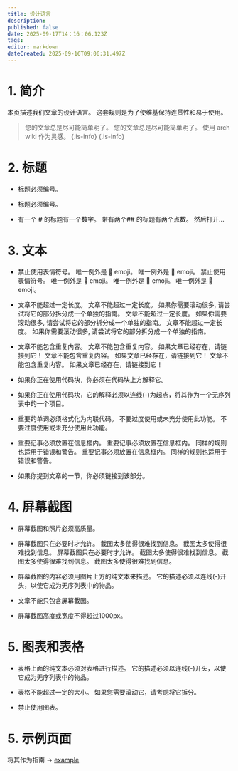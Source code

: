 ```yaml
---
title: 设计语言
description:
published: false
date: 2025-09-17T14：16：06.123Z
tags:
editor: markdown
dateCreated: 2025-09-16T09:06:31.497Z
---
```


# 1. 简介

本页描述我们文章的设计语言。 这套规则是为了使维基保持连贯性和易于使用。

> 您的文章总是尽可能简单明了。 您的文章总是尽可能简单明了。 使用 arch wiki 作为灵感。
> {.is-info}
> {.is-info}

# 2. 标题

- 标题必须编号。

- 标题必须编号。

- 有一个 # 的标题有一个数字。 带有两个## 的标题有两个点数。 然后打开...

# 3. 文本

- 禁止使用表情符号。 唯一例外是 🔸 emoji。 唯一例外是 🔸 emoji。 禁止使用表情符号。 唯一例外是 🔸 emoji。 唯一例外是 🔸 emoji。 唯一例外是 🔸 emoji。

- 文章不能超过一定长度。 文章不能超过一定长度。 如果你需要滚动很多, 请尝试将它的部分拆分成一个单独的指南。 文章不能超过一定长度。 如果你需要滚动很多, 请尝试将它的部分拆分成一个单独的指南。 文章不能超过一定长度。 如果你需要滚动很多, 请尝试将它的部分拆分成一个单独的指南。

- 文章不能包含重复内容。 文章不能包含重复内容。 如果文章已经存在，请链接到它！ 文章不能包含重复内容。 如果文章已经存在，请链接到它！ 文章不能包含重复内容。 如果文章已经存在，请链接到它！

- 如果你正在使用代码块，你必须在代码块上方解释它。

- 如果你正在使用代码块，它的解释必须以连线(-)为起点，将其作为一个无序列表中的一个项目。

- 重要的单词必须格式化为内联代码。 不要过度使用或未充分使用此功能。 不要过度使用或未充分使用此功能。

- 重要记事必须放置在信息框内。 重要记事必须放置在信息框内。 同样的规则也适用于错误和警告。 重要记事必须放置在信息框内。 同样的规则也适用于错误和警告。

- 如果你提到文章的一节，你必须链接到该部分。

# 4. 屏幕截图

- 屏幕截图和照片必须高质量。

- 屏幕截图只在必要时才允许。 截图太多使得很难找到信息。 截图太多使得很难找到信息。 屏幕截图只在必要时才允许。 截图太多使得很难找到信息。 截图太多使得很难找到信息。 截图太多使得很难找到信息。

- 屏幕截图的内容必须用图片上方的纯文本来描述。 它的描述必须以连线(-)开头，以使它成为无序列表中的物品。

- 文章不能只包含屏幕截图。

- 屏幕截图高度或宽度不得超过1000px。

# 5. 图表和表格

- 表格上面的纯文本必须对表格进行描述。 它的描述必须以连线(-)开头，以使它成为无序列表中的物品。

- 表格不能超过一定的大小。 如果您需要滚动它，请考虑将它拆分。

- 禁止使用图表。

# 5. 示例页面

将其作为指南 -> [example](/en/internal-bred-stuff/design-language/example)